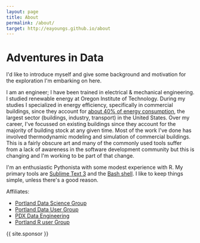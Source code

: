 ```yaml
---
layout: page
title: About
permalink: /about/
target: http://eayoungs.github.io/about
---
```


Adventures in Data
===========

I'd like to introduce myself and give some background and motivation for the exploration I'm embarking on here.

I am an engineer; I have been trained in electrical & mechanical engineering. I studied renewable energy at Oregon Institute of Technology. During my studies I specialized in energy efficiency, specifically in commercial buildings, since they account for [about 40% of energy consumption](http://www.eia.gov/tools/faqs/faq.cfm?id=86&t=1), the largest sector (buildings, industry, transport) in the United States. Over my career, I've focussed on existing buildings since they account for the majority of building stock at any given time.
Most of the work I've done has involved thermodynamic modeling and simulation of commercial buildings. This is a fairly obscure art and many of the commonly used tools suffer from a lack of awareness in the software development community but this is changing and I'm working to be part of that change.

I'm an enthusiastic Pythonista with some modest experience with R. My primary tools are [Sublime Text 3](https://www.sublimetext.com/3) and the [Bash shell](https://www.gnu.org/software/bash/). I like to keep things simple, unless there's a good reason.

Affiliates:

* [Portland Data Science Group](http://www.meetup.com/Portland-Data-Science-Group/)
* [Portland Data User Group](http://www.meetup.com/Portland-Data-User-Group/)
* [PDX Data Engineering](http://www.meetup.com/PDX-Data-Engineering/)
* [Portland R user Group](http://www.meetup.com/portland-r-user-group/)

{{ site.sponsor }}